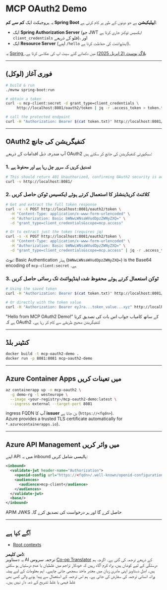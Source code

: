 <!--
CO_OP_TRANSLATOR_METADATA:
{
  "original_hash": "2d6413f234258f6bbc8189c463e510ee",
  "translation_date": "2025-06-02T18:26:34+00:00",
  "source_file": "05-AdvancedTopics/mcp-oauth2-demo/README.md",
  "language_code": "ur"
}
-->
# MCP OAuth2 Demo

یہ پروجیکٹ ایک **کم سے کم Spring Boot ایپلیکیشن** ہے جو دونوں کے طور پر کام کرتی ہے:

* ایک **Spring Authorization Server** (جو JWT ایکسیس ٹوکنز جاری کرتا ہے `client_credentials` فلو کے ذریعے)، اور  
* ایک **Resource Server** (اپنے `/hello` اینڈپوائنٹ کی حفاظت کرتا ہے)۔

یہ [Spring بلاگ پوسٹ (2 اپریل 2025)](https://spring.io/blog/2025/04/02/mcp-server-oauth2) میں دکھائے گئے سیٹ اپ کی عکاسی کرتا ہے۔

---

## فوری آغاز (لوکل)

```bash
# build & run
./mvnw spring-boot:run

# obtain a token
curl -u mcp-client:secret -d grant_type=client_credentials \
     http://localhost:8081/oauth2/token | jq -r .access_token > token.txt

# call the protected endpoint
curl -H "Authorization: Bearer $(cat token.txt)" http://localhost:8081/hello
```

---

## OAuth2 کنفیگریشن کی جانچ

آپ مندرجہ ذیل اقدامات کے ذریعے OAuth2 سیکیورٹی کنفیگریشن کی جانچ کر سکتے ہیں:

### 1. تصدیق کریں کہ سرور چل رہا ہے اور محفوظ ہے

```bash
# This should return 401 Unauthorized, confirming OAuth2 security is active
curl -v http://localhost:8081/
```

### 2. کلائنٹ کریڈینشلز کا استعمال کرتے ہوئے ایکسیس ٹوکن حاصل کریں

```bash
# Get and extract the full token response
curl -v -X POST http://localhost:8081/oauth2/token \
  -H "Content-Type: application/x-www-form-urlencoded" \
  -H "Authorization: Basic bWNwLWNsaWVudDpzZWNyZXQ=" \
  -d "grant_type=client_credentials&scope=mcp.access"

# Or to extract just the token (requires jq)
curl -s -X POST http://localhost:8081/oauth2/token \
  -H "Content-Type: application/x-www-form-urlencoded" \
  -H "Authorization: Basic bWNwLWNsaWVudDpzZWNyZXQ=" \
  -d "grant_type=client_credentials&scope=mcp.access" | jq -r .access_token > token.txt
```

نوٹ: Basic Authentication ہیڈر (`bWNwLWNsaWVudDpzZWNyZXQ=`) is the Base64 encoding of `mcp-client:secret` ہے۔

### 3. ٹوکن استعمال کرتے ہوئے محفوظ شدہ اینڈپوائنٹ تک رسائی حاصل کریں

```bash
# Using the saved token
curl -H "Authorization: Bearer $(cat token.txt)" http://localhost:8081/hello

# Or directly with the token value
curl -H "Authorization: Bearer eyJra...token_value...xyz" http://localhost:8081/hello
```

"Hello from MCP OAuth2 Demo!" کے ساتھ کامیاب جواب اس بات کی تصدیق کرتا ہے کہ OAuth2 کنفیگریشن صحیح طریقے سے کام کر رہا ہے۔

---

## کنٹینر بلڈ

```bash
docker build -t mcp-oauth2-demo .
docker run -p 8081:8081 mcp-oauth2-demo
```

---

## **Azure Container Apps** میں تعینات کریں

```bash
az containerapp up -n mcp-oauth2 \
  -g demo-rg -l westeurope \
  --image <your-registry>/mcp-oauth2-demo:latest \
  --ingress external --target-port 8081
```

ingress FQDN آپ کا **issuer** بن جاتا ہے (`https://<fqdn>`).  
Azure provides a trusted TLS certificate automatically for `*.azurecontainerapps.io`)۔

---

## **Azure API Management** میں وائر کریں

اپنے API میں یہ inbound پالیسی شامل کریں:

```xml
<inbound>
  <validate-jwt header-name="Authorization">
    <openid-config url="https://<fqdn>/.well-known/openid-configuration"/>
    <audiences>
      <audience>mcp-client</audience>
    </audiences>
  </validate-jwt>
  <base/>
</inbound>
```

APIM JWKS حاصل کرے گا اور ہر درخواست کی تصدیق کرے گا۔

---

## آگے کیا ہے

- [Root contexts](../mcp-root-contexts/README.md)

**ڈس کلیمر**:  
یہ دستاویز AI ترجمہ سروس [Co-op Translator](https://github.com/Azure/co-op-translator) کے ذریعے ترجمہ کی گئی ہے۔ اگرچہ ہم درستگی کے لیے کوشاں ہیں، براہ کرم آگاہ رہیں کہ خودکار تراجم میں غلطیاں یا عدم درستیاں ہو سکتی ہیں۔ اصل دستاویز اپنی مادری زبان میں معتبر ماخذ سمجھی جانی چاہیے۔ اہم معلومات کے لیے پیشہ ورانہ انسانی ترجمہ کی سفارش کی جاتی ہے۔ ہم اس ترجمہ کے استعمال سے پیدا ہونے والی کسی بھی غلط فہمی یا غلط تشریح کے ذمہ دار نہیں ہیں۔